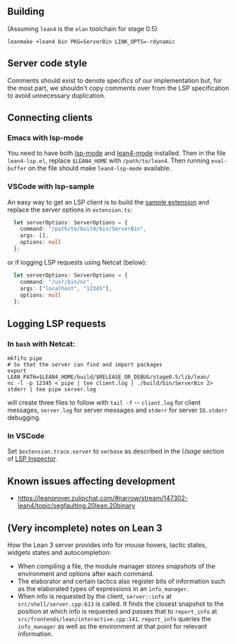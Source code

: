 ## Building

(Assuming `lean4` is the `elan` toolchain for stage 0.5)
```
leanmake +lean4 bin PKG=ServerBin LINK_OPTS=-rdynamic
```

## Server code style

Comments should exist to denote specifics of our implementation but, for
the most part, we shouldn't copy comments over from the LSP specification
to avoid unnecessary duplication.

## Connecting clients

### Emacs with lsp-mode

You need to have both [lsp-mode](https://github.com/emacs-lsp/lsp-mode) and [lean4-mode](https://github.com/leanprover/lean4/tree/master/lean4-mode) installed.
Then in the file `lean4-lsp.el`, replace `$LEAN4_HOME` with `/path/to/lean4`.
Then running `eval-buffer` on the file should make `lean4-lsp-mode` available.

### VSCode with lsp-sample

An easy way to get an LSP client is to build the [sample extension](https://github.com/Microsoft/vscode-extension-samples/tree/master/lsp-sample) and replace the server options in `extension.ts`:

```typescript
  let serverOptions: ServerOptions = {
    command: "/path/to/build/bin/ServerBin",
    args: [],
    options: null
  };
```

or if logging LSP requests using Netcat (below):

```typescript
  let serverOptions: ServerOptions = {
    command: "/usr/bin/nc",
    args: ["localhost", "12345"],
    options: null
  };
```

## Logging LSP requests

### In `bash` with Netcat:

```
mkfifo pipe
# So that the server can find and import packages
export LEAN_PATH=$LEAN4_HOME/build/$RELEASE_OR_DEBUG/stage0.5/lib/lean/
nc -l -p 12345 < pipe | tee client.log | ./build/bin/ServerBin 2> stderr | tee pipe server.log
```
will create three files to follow with `tail -f` -- `client.log` for client messages, `server.log` for server messages and `stderr` for server `IO.stderr` debugging.

### In VSCode

Set `$extension.trace.server` to `verbose` as described in the *Usage* section of [LSP Inspector](https://microsoft.github.io/language-server-protocol/inspector/).

## Known issues affecting development

- https://leanprover.zulipchat.com/#narrow/stream/147302-lean4/topic/segfaulting.20lean.20binary

## (Very incomplete) notes on Lean 3

How the Lean 3 server provides info for mouse hovers, tactic states, widgets states and autocompletion:
- When compiling a file, the module manager stores *snapshots* of the environment and options
  after each command.
- The elaborator and certain tactics also register bits of information such as the elaborated types
  of expressions in an `info_manager`.
- When info is requested by the client, `server::info` at `src/shell/server.cpp:613` is called.
  It finds the closest snapshot to the position at which info is requested and passes
  that to `report_info` at `src/frontends/lean/interactive.cpp:141`. `report_info` queries
  the `info_manager` as well as the environment at that point for relevant information.
